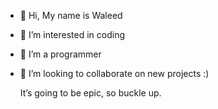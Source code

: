 - 👋 Hi, My name is Waleed
- 👀 I’m interested in coding
- 🌱 I’m a programmer
- 💞️ I’m looking to collaborate on new projects :)

  It’s going to be epic, so buckle up.

<!---
--->
